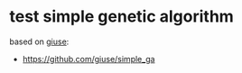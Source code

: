 # test simple genetic algorithm

based on [giuse](https://github.com/giuse):
- https://github.com/giuse/simple_ga
